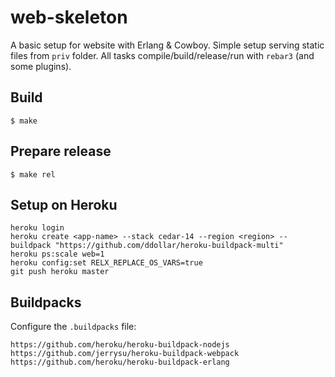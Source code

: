 web-skeleton
=====

A basic setup for website with Erlang & Cowboy.
Simple setup serving static files from `priv` folder.
All tasks compile/build/release/run with `rebar3` (and some plugins).

Build
-----

    $ make

Prepare release
-----

    $ make rel

Setup on Heroku
----

```
heroku login
heroku create <app-name> --stack cedar-14 --region <region> --buildpack "https://github.com/ddollar/heroku-buildpack-multi"
heroku ps:scale web=1
heroku config:set RELX_REPLACE_OS_VARS=true
git push heroku master
```

Buildpacks
-----
Configure the `.buildpacks` file:

```
https://github.com/heroku/heroku-buildpack-nodejs
https://github.com/jerrysu/heroku-buildpack-webpack
https://github.com/heroku/heroku-buildpack-erlang
```
